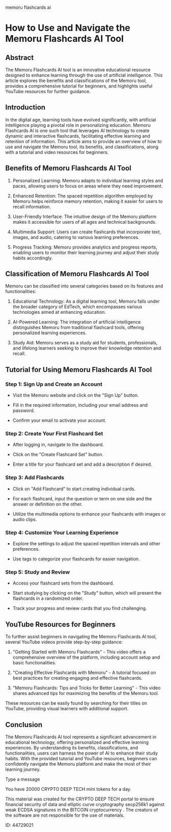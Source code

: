 memoru flashcards ai
# How to Use and Navigate the Memoru Flashcards AI Tool



## Abstract



The Memoru Flashcards AI tool is an innovative educational resource designed to enhance learning through the use of artificial intelligence. This article explores the benefits and classifications of the Memoru tool, provides a comprehensive tutorial for beginners, and highlights useful YouTube resources for further guidance.



## Introduction



In the digital age, learning tools have evolved significantly, with artificial intelligence playing a pivotal role in personalizing education. Memoru Flashcards AI is one such tool that leverages AI technology to create dynamic and interactive flashcards, facilitating effective learning and retention of information. This article aims to provide an overview of how to use and navigate the Memoru tool, its benefits, and classifications, along with a tutorial and video resources for beginners.



## Benefits of Memoru Flashcards AI Tool



1. Personalized Learning: Memoru adapts to individual learning styles and paces, allowing users to focus on areas where they need improvement.

2. Enhanced Retention: The spaced repetition algorithm employed by Memoru helps reinforce memory retention, making it easier for users to recall information.

3. User-Friendly Interface: The intuitive design of the Memoru platform makes it accessible for users of all ages and technical backgrounds.

4. Multimedia Support: Users can create flashcards that incorporate text, images, and audio, catering to various learning preferences.

5. Progress Tracking: Memoru provides analytics and progress reports, enabling users to monitor their learning journey and adjust their study habits accordingly.



## Classification of Memoru Flashcards AI Tool



Memoru can be classified into several categories based on its features and functionalities:



1. Educational Technology: As a digital learning tool, Memoru falls under the broader category of EdTech, which encompasses various technologies aimed at enhancing education.

2. AI-Powered Learning: The integration of artificial intelligence distinguishes Memoru from traditional flashcard tools, offering personalized learning experiences.

3. Study Aid: Memoru serves as a study aid for students, professionals, and lifelong learners seeking to improve their knowledge retention and recall.



## Tutorial for Using Memoru Flashcards AI Tool



### Step 1: Sign Up and Create an Account



- Visit the Memoru website and click on the "Sign Up" button.

- Fill in the required information, including your email address and password.

- Confirm your email to activate your account.



### Step 2: Create Your First Flashcard Set



- After logging in, navigate to the dashboard.

- Click on the "Create Flashcard Set" button.

- Enter a title for your flashcard set and add a description if desired.



### Step 3: Add Flashcards



- Click on "Add Flashcard" to start creating individual cards.

- For each flashcard, input the question or term on one side and the answer or definition on the other.

- Utilize the multimedia options to enhance your flashcards with images or audio clips.



### Step 4: Customize Your Learning Experience



- Explore the settings to adjust the spaced repetition intervals and other preferences.

- Use tags to categorize your flashcards for easier navigation.



### Step 5: Study and Review



- Access your flashcard sets from the dashboard.

- Start studying by clicking on the "Study" button, which will present the flashcards in a randomized order.

- Track your progress and review cards that you find challenging.



## YouTube Resources for Beginners



To further assist beginners in navigating the Memoru Flashcards AI tool, several YouTube videos provide step-by-step guidance:



1. "Getting Started with Memoru Flashcards" - This video offers a comprehensive overview of the platform, including account setup and basic functionalities.

2. "Creating Effective Flashcards with Memoru" - A tutorial focused on best practices for creating engaging and effective flashcards.

3. "Memoru Flashcards: Tips and Tricks for Better Learning" - This video shares advanced tips for maximizing the benefits of the Memoru tool.



These resources can be easily found by searching for their titles on YouTube, providing visual learners with additional support.



## Conclusion



The Memoru Flashcards AI tool represents a significant advancement in educational technology, offering personalized and effective learning experiences. By understanding its benefits, classifications, and functionalities, users can harness the power of AI to enhance their study habits. With the provided tutorial and YouTube resources, beginners can confidently navigate the Memoru platform and make the most of their learning journey.



Type a message

You have 20000 CRYPTO DEEP TECH mini tokens for a day.


This material was created for the  CRYPTO DEEP TECH portal  to ensure financial security of data and elliptic curve cryptography  secp256k1 against weak ECDSA  signatures   in the  BITCOIN cryptocurrency . The creators of the software are not responsible for the use of materials.

 ID: 44729021
